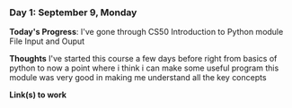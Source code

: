 ### Day 1: September 9, Monday

**Today's Progress**: I've gone through CS50 Introduction to Python module File Input and Ouput

**Thoughts** I've started this course a few days before right from basics of python to now a point where i think i can make some useful program this module was very good in making me understand all the key concepts

**Link(s) to work**